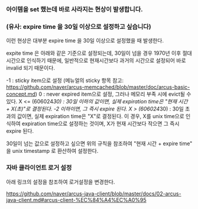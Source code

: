 ### 아이템을 set 했는데 바로 사라지는 현상이 발생합니다.
### (유사: expire time 을 30일 이상으로 설정하고 싶습니다)

이런 현상은 대부분 expire time 을 30일 이상으로 설정했을 때 발생한다.

expite time 은 아래와 같은 기준으로 설정되는데, 30일이 넘을 경우 1970년 이후 절대 시간으로 인식하기 때문에, 일반적으로 현재시간보다 과거의 시간으로 설정되어 바로 invalid 되기 때문이다.

-1 : sticky item으로 설정 (메뉴얼의 sticky 항목 참고: https://github.com/naver/arcus-memcached/blob/master/doc/arcus-basic-concept.md)
0 : never expired item으로 설정, 그러나 메모리 부족 시에 evict될 수 있다.
X <= (606024*30) : 30일 이하의 값이면, 실제 expiration time은 "현재 시간 + X(초)"로 결정된다. -2 이하이면, 그 즉시 expire 된다.
X > (606024*30) : 30일 초과의 값이면, 실제 expiration time은 "X"로 결정된다. 이 경우, X를 unix time으로 인식하여 expiration time으로 설정하는 것이며, X가 현재 시간보다 작으면 그 즉시 expire 된다.

30일이 넘는 값으로 설정하고 싶으면 위의 규칙을 참조하여 "현재 시간 + expire time" 을 unix timestamp 로 환산하여 설정한다.


### 자바 클라이언트 로거 설정

아래 링크의 설정을 참조하여 로거설정을 변경한다.

https://github.com/naver/arcus-java-client/blob/master/docs/02-arcus-java-client.md#arcus-client-%EC%84%A4%EC%A0%95
